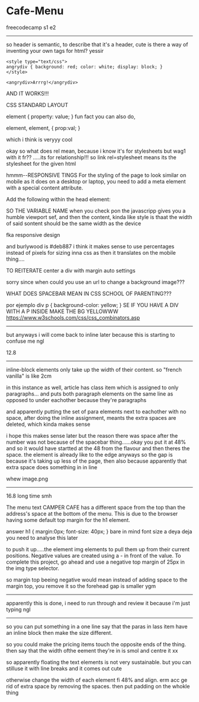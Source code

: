 # Cafe-Menu
freecodecamp s1 e2
__________________________________________________________________________

so header is semantic, to describe that it's a header, cute
        is there a way of inventing your own tags for html? yessir
    
    <style type="text/css">
    angrydiv { background: red; color: white; display: block; }
    </style>

    <angrydiv>Arrrg!</angrydiv>

AND IT WORKS!!!

CSS STANDARD LAYOUT

element { <!--you can use a .element if you want to incorporate class-->
 property: value;
}
fun fact you can also do, 

element, element, {
    prop:val;
}

which i think is veryyy cool 

okay so what does rel mean, because i know it's for stylesheets but wag1 with it fr??
.....its for relationship!!! so link rel=stylesheet means its the stylesheet for the given html

hmmm--RESPONSIVE TINGS
For the styling of the page to look similar on mobile as it does on a desktop or laptop, you need to add a meta element with a special content attribute. 

Add the following within the head element:

<meta name="viewport" content="width= device-width, initial-scale=1.0" />
SO THE VARIABLE NAME when you check pon the javascripp gives you a humble viewport sef, and then the content, kinda like style is thaat the width of said sontent should be the same width as the device

fka responsive design

and burlywood is #deb887
i think it makes sense to use percentages instead of pixels for sizing inna css as then it translates on the mobile thing....

TO REITERATE
 center a div with margin auto settings

 sorry since when could you use an url to change a background image???


 WHAT DOES SPACEBAR MEAN IN CSS SCHOOL OF PARENTING???
 <!--
 is this code??
 but spacebar means descendant
 i think it means take characteristics of both css classes 

 icl i feel like this was html as opposed to for css but we move

OH SO IF YOU HAVE AN ELEMENT INSIDE OF THE OTHER THEN USE THE FOLLOWING CSS

 -->
 por ejemplo
    div p {
  background-color: yellow;
}
SE IF YOU HAVE A DIV WITH A P INSIDE MAKE THE BG YELLOWWW
https://www.w3schools.com/css/css_combinators.asp
________________________________________________________________

 but anyways i will come back to inline later because this is starting to confuse me ngl

 12.8
 ____________________________________________
inline-block elements only take up the width of their content. so "french vanilla" is like 2cm

in this instance as well, article has class item which is assigned to only paragraphs... and puts both paragraph elements on the same line as opposed to under eachother because they're paragraphs

and apparently putting the set of para elements next to eachother with no space, after doing the inline assignment, meants the extra spaces are deleted, which kinda makes sense

i hope this makes sense later but the reason there was space after the number was not because of the spacebar thing......okay you put it at 48% and so it would have startted at the 48 from the flavour and then theres the space. the element is already like to the edge anyways so the gap is because it's taking up less of the page, then also because apparently that extra space does something in in line

whew
image.png
____________________________________________
16.8
long time smh

The menu text CAMPER CAFE has a different space from the top than the address's space at the bottom of the menu. This is due to the browser having some default top margin for the h1 element.

answer
h1 {
  margin:0px;
  font-size: 40px;
}
bare in mind font size a deya deja
you need to analyse this later

to push it up.....the element
 img elements to pull them up from their current positions. Negative values are created using a - in front of the value. To complete this project, go ahead and use a negative top margin of 25px in the img type selector.

 so margin top beeing negative would mean instead of adding space to the margin top, you remove it so the forehead gap is smaller ygm

 _________________________________________
 apparently this is done, i need to run through and review it because i'm just typing ngl

 __________________________________________________

 so you can put something in a one line say that the paras in lass item have an inline block then make the size different.
 
 so you could make the pricing items touch the opposite ends of the thing. then say that the width ofthe eement they're in is smol and centre it xx

 so apparently floating the text elements is not very sustainable. but you can stilluse it with line breaks and it comes out cute

 otherwise change the width of each element fi 48% and align.
 erm acc ge rid of extra space by removing the spaces. then put padding on the whokle thing